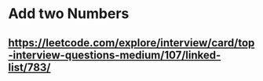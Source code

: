 # Add two Numbers
## https://leetcode.com/explore/interview/card/top-interview-questions-medium/107/linked-list/783/
